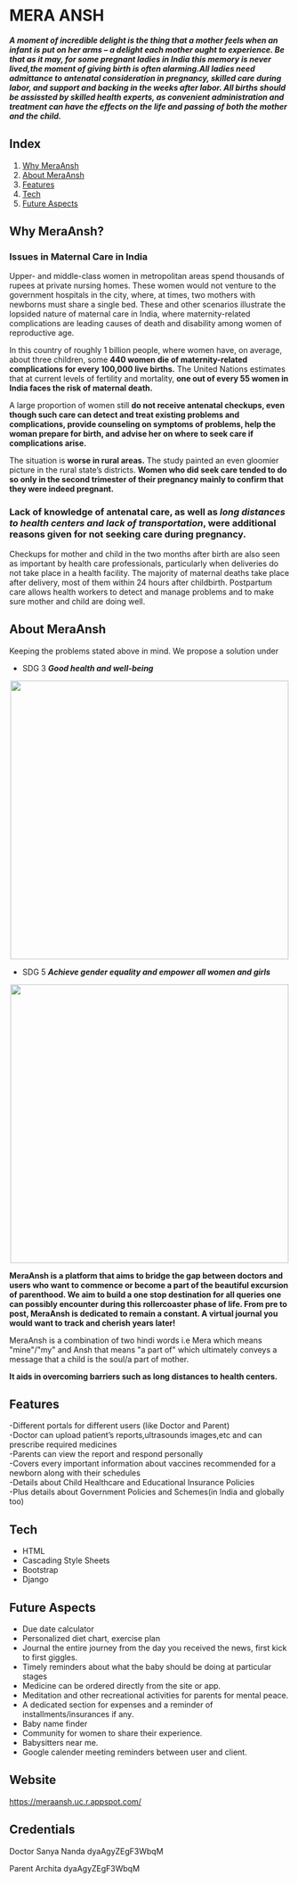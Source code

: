 # MERA ANSH

***A moment of incredible delight is the thing that a mother feels when an infant is put on her arms – a delight each mother ought to experience. Be that as it may, for some pregnant ladies in India this memory is never lived,the moment of giving birth is often alarming.All ladies need admittance to antenatal consideration in pregnancy, skilled care during labor, and support and backing in the weeks after labor. All births should be assissted by skilled health experts, as convenient administration and treatment can have the effects on the life and passing of both the mother and the child.***

## Index

1. [Why MeraAnsh](#why-meraansh)
2. [About MeraAnsh](#about-meraansh)
3. [Features](#features)
4. [Tech](#tech)
5. [Future Aspects](#future-aspects)



## Why MeraAnsh?
### Issues in Maternal Care in India

Upper- and middle-class women in metropolitan areas spend thousands of rupees at private nursing homes. These women would not venture to the government hospitals in the city, where, at times, two mothers with newborns must share a single bed. These and other scenarios illustrate the lopsided nature of maternal care in India, where maternity-related complications are leading causes of death and disability among women of reproductive age. <br>

 In this country of roughly 1 billion people, where women have, on average, about three children, some **440 women die of maternity-related complications for every 100,000 live births.** The United Nations estimates that at current levels of fertility and mortality, **one out of every 55 women in India faces the risk of maternal death.** <br> 
 
A large proportion of women still **do not receive antenatal checkups, even though such care can detect and treat existing problems and complications, provide counseling on symptoms of problems, help the woman prepare for birth, and advise her on where to seek care if complications arise.** <br>

The situation is **worse in rural areas.** The study painted an even gloomier picture in the rural state’s districts. **Women who did seek care tended to do so only in the second trimester of their pregnancy mainly to confirm that they were indeed pregnant.** <br>

 ### Lack of knowledge of antenatal care, as well as *long distances to health centers and lack of transportation*, were additional reasons given for not seeking care during pregnancy.
 
Checkups for mother and child in the two months after birth are also seen as important by health care professionals, particularly when deliveries do not take place in a health facility. The majority of maternal deaths take place after delivery, most of them within 24 hours after childbirth. Postpartum care allows health workers to detect and manage problems and to make sure mother and child are doing well.


## About MeraAnsh

Keeping the problems stated above in mind.
We propose a solution under <br>

- SDG 3 ***Good health and well-being*** <br>

<p align="center">
<img src="./assets/sdg3.png" width=500;>
</p>

- SDG 5 ***Achieve gender equality and empower all women and girls*** <br>

<p align="center">
<img src="./assets/sdg5.png" width=500;>
</p>

**MeraAnsh is a platform that aims to bridge the gap between doctors and users who want to commence or become  a part of the beautiful excursion of parenthood. We aim to build a one stop destination for all queries one can possibly encounter during this rollercoaster phase of life. From pre to post, MeraAnsh is dedicated to remain a constant. A virtual journal you would want to track and cherish years later!** <br>

MeraAnsh is a combination of two hindi words i.e Mera which means "mine"/"my" and Ansh that means "a part of" which ultimately conveys a message that a child is the soul/a part of mother. <br>

**It aids in overcoming barriers such as long distances to health centers.**

## Features
-Different portals for different users (like Doctor and Parent) <br>
-Doctor can upload patient’s reports,ultrasounds images,etc and can prescribe required medicines <br>
-Parents can view the report and respond personally <br>
-Covers every important information about vaccines recommended for a newborn along with their schedules <br>
-Details about Child Healthcare and Educational Insurance Policies <br>
-Plus details about Government Policies and Schemes(in India and globally too) <br>


## Tech

- HTML
- Cascading Style Sheets
- Bootstrap
- Django

## Future Aspects

- Due date calculator <br>
- Personalized diet chart, exercise plan <br>
- Journal the entire journey from the day you received the news, first kick to first giggles. <br>
- Timely reminders about what the baby should be doing at particular stages <br>
- Medicine can be ordered directly from the site or app. <br>
- Meditation and other recreational activities for parents for mental peace. <br>
- A dedicated section for expenses and a reminder of installments/insurances if any. <br>
- Baby name finder <br>
- Community for women to share their experience. <br>
- Babysitters near me. <br>
- Google calender meeting reminders between user and client. <br>

## Website
https://meraansh.uc.r.appspot.com/

## Credentials
Doctor
Sanya Nanda
dyaAgyZEgF3WbqM

Parent 
Archita
dyaAgyZEgF3WbqM

